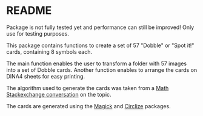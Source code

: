 # README

Package is not fully tested yet and performance can still be improved! Only use for testing purposes.

This package contains functions to create a set of 57 "Dobble" or "Spot it!" cards, containing 8 symbols each.

The main function enables the user to transform a folder with 57 images into a set of Dobble cards.
Another function enables to arrange the cards on DINA4 sheets for easy printing.

The algorithm used to generate the cards was taken from a [Math Stackexchange conversation](https://math.stackexchange.com/questions/1303497/what-is-the-algorithm-to-generate-the-cards-in-the-game-dobble-known-as-spo) on the topic. 

The cards are generated using the [Magick](https://github.com/ropensci/magick) and [Circlize](https://jokergoo.github.io/circlize_book/book/) packages.


